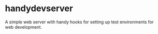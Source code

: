 # handydevserver
A simple web server with handy hooks for setting up test environments for web development.

